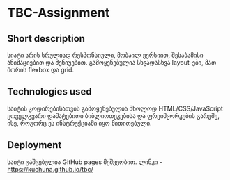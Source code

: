 # TBC-Assignment

## Short description

სიატი არის სრულიად რესპონსიული, მობაილ ვერსიით, შესაბამისი ანიმაციებით და მენიუებით. გამოყენებულია სხვადასხვა layout-ები, მათ შორის flexbox და grid.

## Technologies used

საიტის კოდირებისათვის გამოყენებულია მხოლოდ HTML/CSS/JavaScript ყოველგვარი დამატებითი ბიბლიოთეკებისა და ფრეიმვორკების გარეშე, ისე, როგორც ეს
ინსტრუქციაში იყო მითითებული.

## Deployment 

საიტი გაშვებულია GitHub pages მეშვეობით. ლინკი - https://kuchuna.github.io/tbc/
